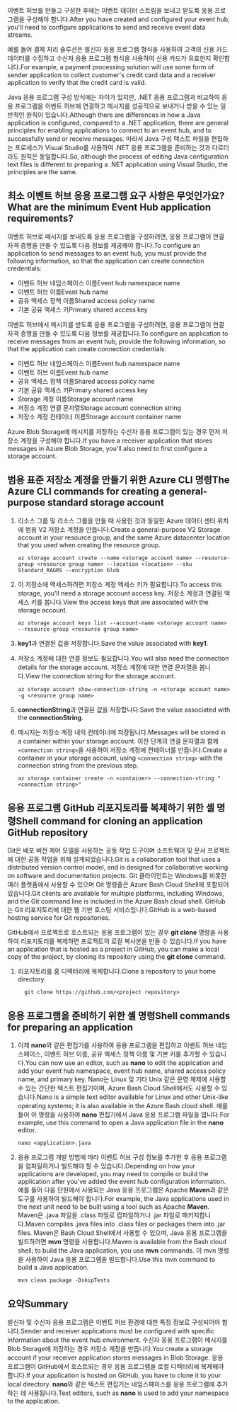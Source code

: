 <span data-ttu-id="7d581-101">이벤트 허브를 만들고 구성한 후에는 이벤트 데이터 스트림을 보내고 받도록 응용 프로그램을 구성해야 합니다.</span><span class="sxs-lookup"><span data-stu-id="7d581-101">After you have created and configured your event hub, you'll need to configure applications to send and receive event data streams.</span></span>

<span data-ttu-id="7d581-102">예를 들어 결제 처리 솔루션은 발신자 응용 프로그램 형식을 사용하여 고객의 신용 카드 데이터를 수집하고 수신자 응용 프로그램 형식을 사용하여 신용 카드가 유효한지 확인합니다.</span><span class="sxs-lookup"><span data-stu-id="7d581-102">For example, a payment processing solution will use some form of sender application to collect customer's credit card data and a receiver application to verify that the credit card is valid.</span></span>

<span data-ttu-id="7d581-103">Java 응용 프로그램 구성 방식에는 차이가 있지만, .NET 응용 프로그램과 비교하여 응용 프로그램을 이벤트 허브에 연결하고 메시지를 성공적으로 보내거나 받을 수 있는 일반적인 원칙이 있습니다.</span><span class="sxs-lookup"><span data-stu-id="7d581-103">Although there are differences in how a Java application is configured, compared to a .NET application, there are general principles for enabling applications to connect to an event hub, and to successfully send or receive messages.</span></span> <span data-ttu-id="7d581-104">따라서 Java 구성 텍스트 파일을 편집하는 프로세스가 Visual Studio를 사용하여 .NET 응용 프로그램을 준비하는 것과 다르더라도 원칙은 동일합니다.</span><span class="sxs-lookup"><span data-stu-id="7d581-104">So, although the process of editing Java configuration text files is different to preparing a .NET application using Visual Studio, the principles are the same.</span></span>

## <a name="what-are-the-minimum-event-hub-application-requirements"></a><span data-ttu-id="7d581-105">최소 이벤트 허브 응용 프로그램 요구 사항은 무엇인가요?</span><span class="sxs-lookup"><span data-stu-id="7d581-105">What are the minimum Event Hub application requirements?</span></span>

<span data-ttu-id="7d581-106">이벤트 허브로 메시지를 보내도록 응용 프로그램을 구성하려면, 응용 프로그램이 연결 자격 증명을 만들 수 있도록 다음 정보를 제공해야 합니다.</span><span class="sxs-lookup"><span data-stu-id="7d581-106">To configure an application to send messages to an event hub, you must provide the following information, so that the application can create connection credentials:</span></span>

- <span data-ttu-id="7d581-107">이벤트 허브 네임스페이스 이름</span><span class="sxs-lookup"><span data-stu-id="7d581-107">Event hub namespace name</span></span>
- <span data-ttu-id="7d581-108">이벤트 허브 이름</span><span class="sxs-lookup"><span data-stu-id="7d581-108">Event hub name</span></span>
- <span data-ttu-id="7d581-109">공유 액세스 정책 이름</span><span class="sxs-lookup"><span data-stu-id="7d581-109">Shared access policy name</span></span>
- <span data-ttu-id="7d581-110">기본 공유 액세스 키</span><span class="sxs-lookup"><span data-stu-id="7d581-110">Primary shared access key</span></span>

<span data-ttu-id="7d581-111">이벤트 허브에서 메시지를 받도록 응용 프로그램을 구성하려면, 응용 프로그램이 연결 자격 증명을 만들 수 있도록 다음 정보를 제공합니다.</span><span class="sxs-lookup"><span data-stu-id="7d581-111">To configure an application to receive messages from an event hub, provide the following information, so that the application can create connection credentials:</span></span>

- <span data-ttu-id="7d581-112">이벤트 허브 네임스페이스 이름</span><span class="sxs-lookup"><span data-stu-id="7d581-112">Event hub namespace name</span></span>
- <span data-ttu-id="7d581-113">이벤트 허브 이름</span><span class="sxs-lookup"><span data-stu-id="7d581-113">Event hub name</span></span>
- <span data-ttu-id="7d581-114">공유 액세스 정책 이름</span><span class="sxs-lookup"><span data-stu-id="7d581-114">Shared access policy name</span></span>
- <span data-ttu-id="7d581-115">기본 공유 액세스 키</span><span class="sxs-lookup"><span data-stu-id="7d581-115">Primary shared access key</span></span>
- <span data-ttu-id="7d581-116">Storage 계정 이름</span><span class="sxs-lookup"><span data-stu-id="7d581-116">Storage account name</span></span>
- <span data-ttu-id="7d581-117">저장소 계정 연결 문자열</span><span class="sxs-lookup"><span data-stu-id="7d581-117">Storage account connection string</span></span>
- <span data-ttu-id="7d581-118">저장소 계정 컨테이너 이름</span><span class="sxs-lookup"><span data-stu-id="7d581-118">Storage account container name</span></span>

<span data-ttu-id="7d581-119">Azure Blob Storage에 메시지를 저장하는 수신자 응용 프로그램이 있는 경우 먼저 저장소 계정을 구성해야 합니다.</span><span class="sxs-lookup"><span data-stu-id="7d581-119">If you have a receiver application that stores messages in Azure Blob Storage, you'll also need to first configure a storage account.</span></span>

## <a name="the-azure-cli-commands-for-creating-a-general-purpose-standard-storage-account"></a><span data-ttu-id="7d581-120">범용 표준 저장소 계정을 만들기 위한 Azure CLI 명령</span><span class="sxs-lookup"><span data-stu-id="7d581-120">The Azure CLI commands for creating a general-purpose standard storage account</span></span>

1. <span data-ttu-id="7d581-121">리소스 그룹 및 리소스 그룹을 만들 때 사용한 것과 동일한 Azure 데이터 센터 위치에 범용 V2 저장소 계정을 만듭니다.</span><span class="sxs-lookup"><span data-stu-id="7d581-121">Create a general-purpose V2 Storage account in your resource group, and the same Azure datacenter location that you used when creating the resource group.</span></span>

    ```azurecli
    az storage account create --name <storage account name> --resource-group <resource group name> --location <location> --sku Standard_RAGRS --encryption blob
    ```

1. <span data-ttu-id="7d581-122">이 저장소에 액세스하려면 저장소 계정 액세스 키가 필요합니다.</span><span class="sxs-lookup"><span data-stu-id="7d581-122">To access this storage, you'll need a storage account access key.</span></span> <span data-ttu-id="7d581-123">저장소 계정과 연결된 액세스 키를 봅니다.</span><span class="sxs-lookup"><span data-stu-id="7d581-123">View the access keys that are associated with the storage account.</span></span>

    ```azurecli
    az storage account keys list --account-name <storage account name> --resource-group <resource group name>
    ```

1. <span data-ttu-id="7d581-124">**key1**과 연결된 값을 저장합니다.</span><span class="sxs-lookup"><span data-stu-id="7d581-124">Save the value associated with **key1**.</span></span>

1. <span data-ttu-id="7d581-125">저장소 계정에 대한 연결 정보도 필요합니다.</span><span class="sxs-lookup"><span data-stu-id="7d581-125">You will also need the connection details for the storage account.</span></span> <span data-ttu-id="7d581-126">저장소 계정에 대한 연결 문자열을 봅니다.</span><span class="sxs-lookup"><span data-stu-id="7d581-126">View the connection string for the storage account.</span></span>

    ```azurecli
    az storage account show-connection-string -n <storage account name> -g <resource group name>
    ```

1. <span data-ttu-id="7d581-127">**connectionString**과 연결된 값을 저장합니다.</span><span class="sxs-lookup"><span data-stu-id="7d581-127">Save the value associated with the **connectionString**.</span></span>

1. <span data-ttu-id="7d581-128">메시지는 저장소 계정 내의 컨테이너에 저장됩니다.</span><span class="sxs-lookup"><span data-stu-id="7d581-128">Messages will be stored in a container within your storage account.</span></span> <span data-ttu-id="7d581-129">이전 단계의 연결 문자열과 함께 `<connection string>`을 사용하여 저장소 계정에 컨테이너를 만듭니다.</span><span class="sxs-lookup"><span data-stu-id="7d581-129">Create a container in your storage account, using `<connection string>` with the connection string from the previous step.</span></span>

    ```azurecli
    az storage container create -n <container> --connection-string "<connection string>"
    ```

## <a name="shell-command-for-cloning-an-application-github-repository"></a><span data-ttu-id="7d581-130">응용 프로그램 GitHub 리포지토리를 복제하기 위한 셸 명령</span><span class="sxs-lookup"><span data-stu-id="7d581-130">Shell command for cloning an application GitHub repository</span></span>

<span data-ttu-id="7d581-131">Git은 배포 버전 제어 모델을 사용하는 공동 작업 도구이며 소프트웨어 및 문서 프로젝트에 대한 공동 작업을 위해 설계되었습니다.</span><span class="sxs-lookup"><span data-stu-id="7d581-131">Git is a collaboration tool that uses a distributed version control model, and is designed for collaborative working on software and documentation projects.</span></span> <span data-ttu-id="7d581-132">Git 클라이언트는 Windows를 비롯한 여러 플랫폼에서 사용할 수 있으며 Git 명령줄은 Azure Bash Cloud Shell에 포함되어 있습니다.</span><span class="sxs-lookup"><span data-stu-id="7d581-132">Git clients are available for multiple platforms, including Windows, and the Git command line is included in the Azure Bash cloud shell.</span></span> <span data-ttu-id="7d581-133">GitHub는 Git 리포지토리에 대한 웹 기반 호스팅 서비스입니다.</span><span class="sxs-lookup"><span data-stu-id="7d581-133">GitHub is a web-based hosting service for Git repositories.</span></span> 

<span data-ttu-id="7d581-134">GitHub에서 프로젝트로 호스트되는 응용 프로그램이 있는 경우 **git clone** 명령을 사용하여 리포지토리를 복제하면 프로젝트의 로컬 복사본을 만들 수 있습니다.</span><span class="sxs-lookup"><span data-stu-id="7d581-134">If you have an application that is hosted as a project in GitHub, you can make a local copy of the project, by cloning its repository using the **git clone** command.</span></span>

1. <span data-ttu-id="7d581-135">리포지토리를 홈 디렉터리에 복제합니다.</span><span class="sxs-lookup"><span data-stu-id="7d581-135">Clone a repository to your home directory.</span></span>

    ```azurecli
      git clone https://github.com/<project repository>
    ```

## <a name="shell-commands-for-preparing-an-application"></a><span data-ttu-id="7d581-136">응용 프로그램을 준비하기 위한 셸 명령</span><span class="sxs-lookup"><span data-stu-id="7d581-136">Shell commands for preparing an application</span></span>

1. <span data-ttu-id="7d581-137">이제 **nano**와 같은 편집기를 사용하여 응용 프로그램을 편집하고 이벤트 허브 네임스페이스, 이벤트 허브 이름, 공유 액세스 정책 이름 및 기본 키를 추가할 수 있습니다.</span><span class="sxs-lookup"><span data-stu-id="7d581-137">You can now use an editor, such as **nano** to edit the application and add your event hub namespace, event hub name, shared access policy name, and primary key.</span></span> <span data-ttu-id="7d581-138">Nano는 Linux 및 기타 Unix 같은 운영 체제에 사용할 수 있는 간단한 텍스트 편집기이며, Azure Bash Cloud Shell에서도 사용할 수 있습니다.</span><span class="sxs-lookup"><span data-stu-id="7d581-138">Nano is a simple text editor available for Linux and other Unix-like operating systems; it is also available in the Azure Bash cloud shell.</span></span> <span data-ttu-id="7d581-139">예를 들어 이 명령을 사용하여 **nano** 편집기에서 Java 응용 프로그램 파일을 엽니다.</span><span class="sxs-lookup"><span data-stu-id="7d581-139">For example, use this command to open a Java application file in the **nano** editor.</span></span>

    ```azurecli
    nano <application>.java
    ```

1. <span data-ttu-id="7d581-140">응용 프로그램 개발 방법에 따라 이벤트 허브 구성 정보를 추가한 후 응용 프로그램을 컴파일하거나 빌드해야 할 수 있습니다.</span><span class="sxs-lookup"><span data-stu-id="7d581-140">Depending on how your applications are developed, you may need to compile or build the application after you've added the event hub configuration information.</span></span> <span data-ttu-id="7d581-141">예를 들어 다음 단원에서 사용되는 Java 응용 프로그램은 Apache **Maven**과 같은 도구를 사용하여 빌드해야 합니다.</span><span class="sxs-lookup"><span data-stu-id="7d581-141">For example, the Java applications used in the next unit need to be built using a tool such as Apache **Maven**.</span></span> <span data-ttu-id="7d581-142">Maven은 .java 파일을 .class 파일로 컴파일하거나 .jar 파일로 패키지합니다.</span><span class="sxs-lookup"><span data-stu-id="7d581-142">Maven compiles .java files into .class files or packages them into .jar files.</span></span> <span data-ttu-id="7d581-143">Maven은 Bash Cloud Shell에서 사용할 수 있으며, Java 응용 프로그램을 빌드하려면 **mvn** 명령을 사용합니다.</span><span class="sxs-lookup"><span data-stu-id="7d581-143">Maven is available from the Bash cloud shell; to build the Java application, you use **mvn** commands.</span></span> <span data-ttu-id="7d581-144">이 mvn 명령을 사용하여 Java 응용 프로그램을 빌드합니다.</span><span class="sxs-lookup"><span data-stu-id="7d581-144">Use this mvn command to build a Java  application.</span></span>

    ```azurecli
    mvn clean package -DskipTests
    ```

## <a name="summary"></a><span data-ttu-id="7d581-145">요약</span><span class="sxs-lookup"><span data-stu-id="7d581-145">Summary</span></span>

<span data-ttu-id="7d581-146">발신자 및 수신자 응용 프로그램은 이벤트 허브 환경에 대한 특정 정보로 구성되어야 합니다.</span><span class="sxs-lookup"><span data-stu-id="7d581-146">Sender and receiver applications must be configured with specific information about the event hub environment.</span></span> <span data-ttu-id="7d581-147">수신자 응용 프로그램이 메시지를 Blob Storage에 저장하는 경우 저장소 계정을 만듭니다.</span><span class="sxs-lookup"><span data-stu-id="7d581-147">You create a storage account if your receiver application stores messages in Blob Storage.</span></span> <span data-ttu-id="7d581-148">응용 프로그램이 GitHub에서 호스트되는 경우 응용 프로그램을 로컬 디렉터리에 복제해야 합니다.</span><span class="sxs-lookup"><span data-stu-id="7d581-148">If your application is hosted on GitHub, you have to clone it to your local directory.</span></span> <span data-ttu-id="7d581-149">**nano**와 같은 텍스트 편집기는 네임스페이스를 응용 프로그램에 추가하는 데 사용됩니다.</span><span class="sxs-lookup"><span data-stu-id="7d581-149">Text editors, such as **nano** is used to  add your namespace to the application.</span></span>